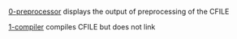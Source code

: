 [0-preprocessor](./0-preprocessor) displays the output of preprocessing of the CFILE

[1-compiler](./1-compiler) compiles CFILE but does not link
